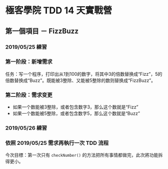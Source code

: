 # 極客學院 TDD 14 天實戰營
## 第一個項目 － FizzBuzz

### 2019/05/25 練習
### 第一阶段：新增需求
任务：写一个程序，打印出从1到100的数字，将其中3的倍数替换成“Fizz”，5的倍数替换成“Buzz”。既能被3整除、又能被5整除的数则替换成“FizzBuzz”。

### 第二阶段：需求变更
- 如果一个数能被3整除，或者包含数字3，那么这个数就是“Fizz”
- 如果一个数能被5整除，或者包含数字5，那么这个数就是“Buzz”


### 2019/05/26 練習
### 依照 2019/05/25 需求再執行一次 TDD 流程
今次目標：第一次只有 `checkNumber()` 的方法把所有事情都做完，此次將功能拆得更小。